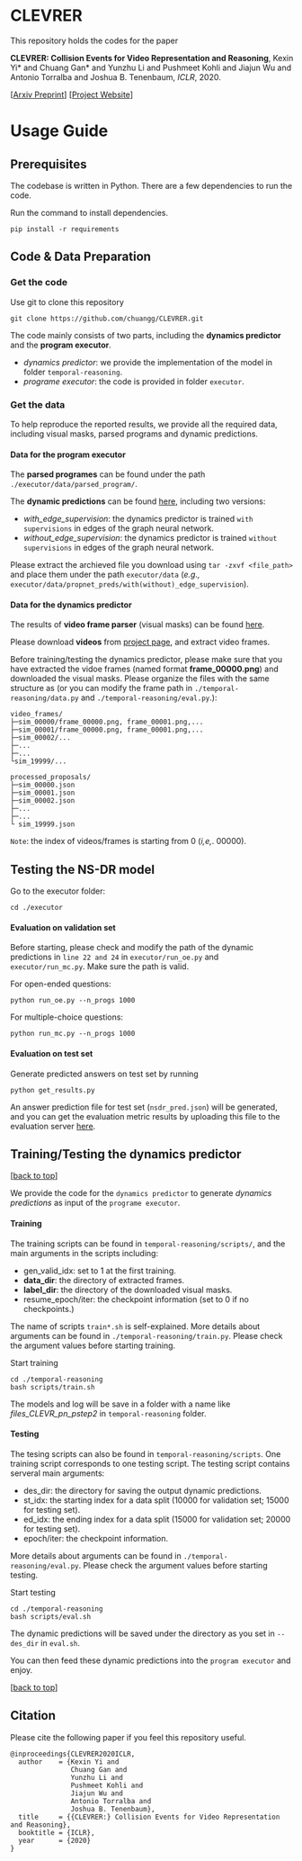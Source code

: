 # CLEVRER


This repository holds the codes for the paper

> 
**CLEVRER: Collision Events for Video Representation and Reasoning**,
Kexin Yi* and Chuang Gan* and Yunzhu Li and Pushmeet Kohli and Jiajun Wu and Antonio Torralba and Joshua B. Tenenbaum, *ICLR*, 2020.
>
[[Arxiv Preprint](https://arxiv.org/pdf/1910.01442)]
[[Project Website](http://clevrer.csail.mit.edu/)]


# Usage Guide

## Prerequisites
<!-- [[back to top](#CLEVRER)] -->
The codebase is written in Python.
There are a few dependencies to run the code. 

Run the command to install dependencies.

```
pip install -r requirements
```



## Code & Data Preparation

### Get the code
<!-- [[back to top](#CLEVRER)] -->

Use git to clone this repository
```
git clone https://github.com/chuangg/CLEVRER.git
```
The code mainly consists of two parts, including the **dynamics predictor** and the **program executor**. 
- *dynamics predictor*: we provide the implementation of the model in folder `temporal-reasoning`.
- *programe executor*: the code is provided in folder `executor`. 

### Get the data
To help reproduce the reported results, we provide all the required data, including visual masks, parsed programs and dynamic predictions.
#### Data for the program executor
>
The **parsed programes** can be found under the path `./executor/data/parsed_program/`.

The **dynamic predictions** can be found [here][propnet_preds], including two versions:

- *with_edge_supervision*: the dynamics predictor is trained `with supervisions` in edges of the graph neural network.
- *without_edge_supervision*: the dynamics predictor is trained `without supervisions` in edges of the graph neural network.
>
Please extract the archieved file you download using `tar -zxvf <file_path>` and place them under the path ``executor/data`` (*e.g.,* `executor/data/propnet_preds/with(without)_edge_supervision`).
#### Data for the dynamics predictor
>
The results of **video frame parser** (visual masks) can be found [here][proposals].

Please download **videos** from [project page](http://clevrer.csail.mit.edu/), and extract video frames.

Before training/testing the dynamics predictor, please make sure that you have extracted the vidoe frames (named format **frame_00000.png**) and downloaded the visual masks. 
Please organize the files with the same structure as (or you can modify the frame path in `./temporal-reasoning/data.py` and `./temporal-reasoning/eval.py`.):
```
video_frames/
├─sim_00000/frame_00000.png, frame_00001.png,... 
├─sim_00001/frame_00000.png, frame_00001.png,...
├─sim_00002/...
├─...
├─...
└sim_19999/...

processed_proposals/
├─sim_00000.json
├─sim_00001.json
├─sim_00002.json
├─...
├─...
└ sim_19999.json
```
`Note`: the index of videos/frames is starting from 0 (*i,e,*. 00000).

>
## Testing the NS-DR model
>
Go to the executor folder:
```
cd ./executor
```

#### Evaluation on validation set

Before starting, please check and modify the path of the dynamic predictions in `line 22 and 24` in `executor/run_oe.py` and `executor/run_mc.py`. Make sure the path is valid.

For open-ended questions:
```
python run_oe.py --n_progs 1000
```

For multiple-choice questions:
```
python run_mc.py --n_progs 1000
```
>

#### Evaluation on test set

Generate predicted answers on test set by running
```
python get_results.py
```
An answer prediction file for test set (`nsdr_pred.json`) will be generated, and you can get the evaluation metric results by uploading this file to the evaluation server [here][evalai].

## Training/Testing the dynamics predictor
[[back to top](#CLEVRER)]

We provide the code for the `dynamics predictor` to generate *dynamics predictions* as input of the `programe executor`.
>

#### Training
The training scripts can be found in `temporal-reasoning/scripts/`, and the main arguments in the scripts including:
- gen_valid_idx: set to 1 at the first training. 
- **data_dir**: the directory of extracted frames.
- **label_dir**: the directory of the downloaded visual masks.
- resume_epoch/iter: the checkpoint information (set to 0 if no checkpoints.)

The name of scripts `train*.sh` is self-explained.
More details about arguments can be found in `./temporal-reasoning/train.py`. Please check the argument values before starting training.
>
Start training
```
cd ./temporal-reasoning 
bash scripts/train.sh   
```


The models and log will be save in a folder with a name like *files_CLEVR_pn_pstep2* in `temporal-reasoning` folder.

#### Testing
>
The tesing scripts can also be found in `temporal-reasoning/scripts`. One training script corresponds to one testing script. The testing script contains serveral main arguments:
- des_dir: the directory for saving the output dynamic predictions.
- st_idx: the starting index for a data split (10000 for validation set; 15000 for testing set).
- ed_idx: the ending index for a data split (15000 for validation set; 20000 for testing set).
- epoch/iter: the checkpoint information.

More details about arguments can be found in `./temporal-reasoning/eval.py`. Please check the argument values before starting testing.
>
Start testing
```
cd ./temporal-reasoning
bash scripts/eval.sh
```
The dynamic predictions will be saved under the directory as you set in `--des_dir` in `eval.sh`. 

You can then feed these dynamic predictions into the `program executor` and enjoy.

[[back to top](#CLEVRER)]

## Citation
Please cite the following paper if you feel this repository useful.
```
@inproceedings{CLEVRER2020ICLR,
  author    = {Kexin Yi and
               Chuang Gan and
               Yunzhu Li and
               Pushmeet Kohli and
               Jiajun Wu and
               Antonio Torralba and
               Joshua B. Tenenbaum},
  title     = {{CLEVRER:} Collision Events for Video Representation and Reasoning},
  booktitle = {ICLR},
  year      = {2020}
}
```



[propnet_preds]:https://drive.google.com/file/d/1u2OdG59Zl1PqNAnXZjDVMmhXSy3czR44/view?usp=sharing
[proposals]:https://drive.google.com/file/d/1BJ8n1z0M7a-8yhDRX_P_50GakKXRf8uR/view?usp=sharing
[evalai]:https://evalai.cloudcv.org/web/challenges/challenge-page/667/overview